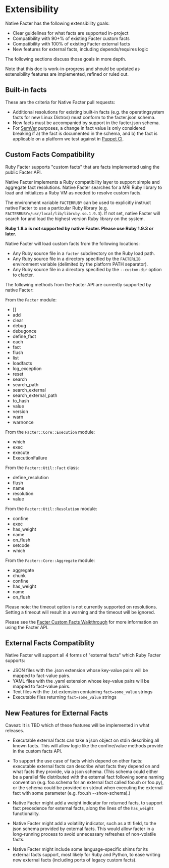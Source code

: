 Extensibility
=============

Native Facter has the following extensibility goals:

* Clear guidelines for what facts are supported in-project
* Compatibility with 90+% of existing Facter custom facts
* Compatibility with 100% of existing Facter external facts
* New features for external facts, including depends/requires logic

The following sections discuss those goals in more depth.

Note that this doc is work-in-progress and should be updated as extensibility features are implemented, refined or ruled out.

Built-in facts
--------------

These are the criteria for Native Facter pull requests:

* Additional resolutions for existing built-in facts (e.g. the operatingsystem facts for new Linux Distros) must conform to the facter.json schema.
* New facts must be accompanied by support in the facter.json schema.
* For [SemVer](http://semver.org) purposes, a change in fact value is only considered breaking if a) the fact is documented in the schema, and b) the fact is applicable on a platform we test against in [Puppet CI](http://jenkins.puppetlabs.com).

Custom Facts Compatibility
--------------------------

Ruby Facter supports "custom facts" that are facts implemented using the public Facter API.

Native Facter implements a Ruby compatibility layer to support simple and aggregate fact resolutions.
Native Facter searches for a MRI Ruby library to load and initializes a Ruby VM as needed
to resolve custom facts.

The environment variable `FACTERRUBY` can be used to explicitly instruct native Facter to use
a particular Ruby library (e.g. `FACTERRUBY=/usr/local/lib/libruby.so.1.9.3`).  If not set, native Facter will search for and load the highest
version Ruby library on the system.

**Ruby 1.8.x is not supported by native Facter.  Please use Ruby 1.9.3 or later.**

Native Facter will load custom facts from the following locations:

* Any Ruby source file in a `facter` subdirectory on the Ruby load path.
* Any Ruby source file in a directory specified by the `FACTERLIB` environment variable (delimited by the platform PATH separator).
* Any Ruby source file in a directory specified by the `--custom-dir` option to cfacter.

The following methods from the Facter API are currently supported by native Facter:

From the `Facter` module:

* []
* add
* clear
* debug
* debugonce
* define_fact
* each
* fact
* flush
* list
* loadfacts
* log_exception
* reset
* search
* search_path
* search_external
* search_external_path
* to_hash
* value
* version
* warn
* warnonce

From the `Facter::Core::Execution` module:

* which
* exec
* execute
* ExecutionFailure

From the `Facter::Util::Fact` class:

* define_resolution
* flush
* name
* resolution
* value

From the `Facter::Util::Resolution` module:

* confine
* exec
* has_weight
* name
* on_flush
* setcode
* which

From the `Facter::Core::Aggregate` module:

* aggregate
* chunk
* confine
* has_weight
* name
* on_flush

Please note: the timeout option is not currently supported on resolutions.  Setting a timeout will result in a warning
and the timeout will be ignored.

Please see the [Facter Custom Facts Walkthrough](https://docs.puppetlabs.com/facter/2.2/custom_facts.html) for more information on using the Facter API.

External Facts Compatiblity
---------------------------

Native Facter will support all 4 forms of "external facts" which Ruby Facter supports:
* JSON files with the .json extension whose key-value pairs will be mapped to fact-value pairs.
* YAML files with the .yaml extension whose key-value pairs will be mapped to fact-value pairs.
* Text files with the .txt extension containing `fact=some_value` strings
* Executable files returning `fact=some_value` strings

New Features for External Facts
-------------------------------

Caveat: It is TBD which of these features will be implemented in what releases.

* Executable external facts can take a json object on stdin describing all known facts. This will allow logic like the confine/value methods provide in the custom facts API.

* To support the use case of facts which depend on other facts: executable external facts can describe what facts they depend on and what facts they provide, via a json schema. (This schema could either be a parallel file distributed with the external fact following some naming convention (e.g. foo.schema for an external fact called foo.sh or foo.py), or the schema could be provided on stdout when executing the external fact with some parameter (e.g. foo.sh --show-schema).) 

* Native Facter might add a weight indicator for returned facts, to support fact precedence for external facts, along the lines of the `has_weight` functionality.

* Native Facter might add a volatility indicator, such as a ttl field, to the json schema provided by external facts. This would allow facter in a long-running process to avoid unnecessary refreshes of non-volatile facts.

* Native Facter might include some language-specific shims for its external facts support, most likely for Ruby and Python, to ease writing new external facts (including ports of legacy custom facts).

